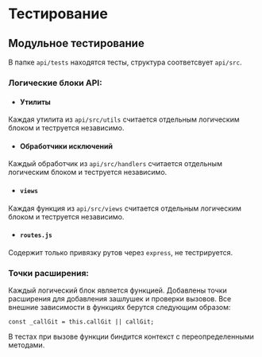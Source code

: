 # Тестирование

## Модульное тестирование

В папке `api/tests` находятся тесты, структура соответсвует `api/src`.

### Логические блоки API:

* #### Утилиты

Каждая утилита из `api/src/utils` считается отдельным логическим блоком и теструется независимо.

* #### Обработчики исключений

Каждый обработчик из `api/src/handlers` считается отдельным логическим блоком и теструется независимо.

* #### `views`

Каждая функция из `api/src/views` считается отдельным логическим блоком и теструется независимо.

* #### `routes.js`

Содержит только привязку рутов через `express`, не тестрируется.

### Точки расширения:

Каждый логический блок является функцией. Добавлены точки расширения для добавления зашлушек и проверки вызовов.
Все внешние зависимости в функциях берутся следующим образом:

`
    const _callGit = this.callGit || callGit;
`

В тестах при вызове функции биндится контекст с переопределенными методами.